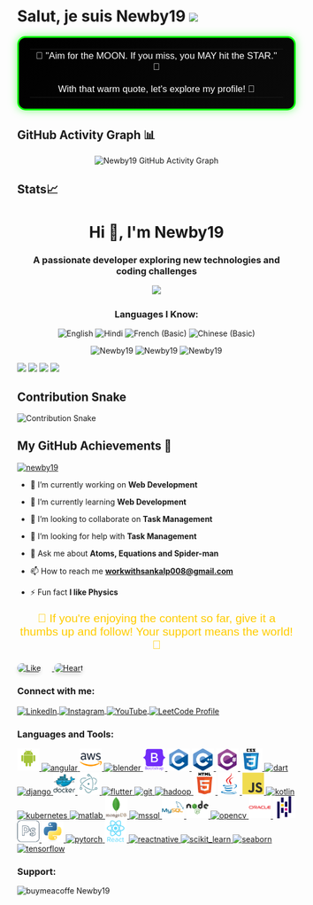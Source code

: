 <h1>Salut, je suis Newby19 <img src="https://github.com/TheDudeThatCode/TheDudeThatCode/blob/master/Assets/Hi.gif" width="29px"></h1>

<table style="border: 3px solid #00ff00; border-radius: 15px; padding: 20px; background: linear-gradient(135deg, #000000, #0a0a0a); color: #ffffff; box-shadow: 0px 0px 15px rgba(0, 255, 0, 0.5); text-align: center; font-family: 'Trebuchet MS', sans-serif; font-size: 1.2em; width: 100%;">
  <tr>
    <td valign="center">
      🌟 "Aim for the MOON. If you miss, you MAY hit the STAR." 🌠
      <br>
      <br>
      With that warm quote, let's explore my profile! 🚀
    </td>
  </tr>
</table>





  
## GitHub Activity Graph 📊
<p align="center">
  <img src="https://github-readme-activity-graph.vercel.app/graph?username=Newby19&theme=chartreuse-dark" alt="Newby19 GitHub Activity Graph">
</p>



 ## Stats📈
<h1 align="center">Hi 👋, I'm Newby19</h1>
<h3 align="center">A passionate developer exploring new technologies and coding challenges</h3>

<p align="center">
  <img src="https://media.giphy.com/media/3o7aD4vNCFRuNQ5zMA/giphy.gif" width="200"/>
</p>

<h3 align="center">Languages I Know:</h3>    
<p align="center">
  <img src="https://img.shields.io/badge/English-%F0%9F%87%AC%F0%9F%87%A7-blue?style=for-the-badge" alt="English" />
  <img src="https://img.shields.io/badge/Hindi-%F0%9F%87%AE%F0%9F%87%B3-orange?style=for-the-badge" alt="Hindi" />
  <img src="https://img.shields.io/badge/French-%F0%9F%87%AB%F0%9F%87%B7-lightblue?style=for-the-badge" alt="French (Basic)" />
  <img src="https://img.shields.io/badge/Chinese-%F0%9F%87%A8%F0%9F%87%B3-red?style=for-the-badge" alt="Chinese (Basic)" />
</p>

<p align="center">
<img width="40%" src="https://github-readme-stats.vercel.app/api/top-langs?username=Newby19&show_icons=true&theme=neon&title_color=00ff00&text_color=ffffff&bg_color=000000&locale=en&layout=compact&hide_border=true&v=3" alt="Newby19" /> 
<img width="48%" src="https://github-readme-stats.vercel.app/api?username=Newby19&show_icons=true&theme=neon&title_color=00ff00&text_color=ffffff&bg_color=000000&locale=en&hide_border=true" alt="Newby19" />
<img width="48%" src="https://github-readme-streak-stats.herokuapp.com/?user=Newby19&theme=neon&hide_border=true" alt="Newby19" />
</p>



[![](https://img.shields.io/badge/-@Newby19-%23181717?style=flat-square&logo=github)](https://github.com/Newby19)
[![](https://img.shields.io/badge/-@Newby19-%231DA1F2?style=flat-square&logo=twitter&logoColor=ffffff)](https://twitter.com/Newby19)
[![](https://img.shields.io/badge/-Newby19-blue?style=flat-square&logo=Linkedin&logoColor=white)](https://www.linkedin.com/in/sankalp-sharma-6342532b4?utm_source=share&utm_campaign=share_via&utm_content=profile&utm_medium=android_app)
[![](https://img.shields.io/badge/-Instagram-blue?style=flat-square&logo=instagram&logoColor=white)](https://www.instagram.com/cascabellah/profilecard/?igsh=MXI2OHZoNWt5OThoNg==)




## Contribution Snake

![Contribution Snake](https://github.com/Newby19/Newby19/blob/output/github-contribution-grid-snake.svg)




## My GitHub Achievements 🎉

<p align="left">
  <a href="https://github.com/ryo-ma/github-profile-trophy">
    <img src="https://github-profile-trophy.vercel.app/?username=newby19&theme=radical&row=1&column=4&margin-w=20&margin-h=20&no-frame=true&no-bg=true" alt="newby19" />
  </a>
</p>




- 🔭 I’m currently working on **Web Development**

- 🌱 I’m currently learning **Web Development**

- 👯 I’m looking to collaborate on **Task Management**

- 🤝 I’m looking for help with **Task Management**

- 💬 Ask me about **Atoms, Equations and Spider-man**

- 📫 How to reach me **workwithsankalp008@gmail.com**

- ⚡ Fun fact **I like Physics**


<p style="text-align: center; font-size: 1.5em; color: #ffcc00; font-family: 'Trebuchet MS', sans-serif;">
  🌟 If you're enjoying the content so far, give it a thumbs up and follow! Your support means the world! 🌟
</p>


<a href="https://github.com/your-profile">
  <img src="https://img.icons8.com/color/48/000000/facebook-like.png" alt="Like" width="60" style="margin-right: 20px; border-radius: 10px; box-shadow: 0px 4px 6px rgba(0, 0, 0, 0.1);">
</a>
<a href="https://github.com/your-profile">
  <img src="https://img.icons8.com/color/48/000000/like--v1.png" alt="Heart" width="60" style="border-radius: 10px; box-shadow: 0px 4px 6px rgba(0, 0, 0, 0.1);">
</a>




<h3 align="left">Connect with me:</h3>
<p align="left">
  <a href="https://www.linkedin.com/in/sankalp-sharma-6342532b4" target="_blank">
    <img align="center" src="https://raw.githubusercontent.com/rahuldkjain/github-profile-readme-generator/master/src/images/icons/Social/linked-in-alt.svg" alt="LinkedIn" height="30" width="40" />
  </a>
  <a href="https://www.instagram.com/cascabellah/" target="_blank">
    <img align="center" src="https://raw.githubusercontent.com/rahuldkjain/github-profile-readme-generator/master/src/images/icons/Social/instagram.svg" alt="Instagram" height="30" width="40" />
  </a>
  <a href="https://youtube.com/@cascabellah" target="_blank">
    <img align="center" src="https://raw.githubusercontent.com/rahuldkjain/github-profile-readme-generator/master/src/images/icons/Social/youtube.svg" alt="YouTube" height="30" width="40" />
  </a>
  <a href="https://leetcode.com/u/Qwgcbnjh5166527_516_/" target="_blank">
    <img align="center" src="https://raw.githubusercontent.com/rahuldkjain/github-profile-readme-generator/master/src/images/icons/Social/leet-code.svg" alt="LeetCode Profile" height="30" width="40" />
  </a>
</p>




<h3 align="left">Languages and Tools:</h3>
<p align="left"> <a href="https://developer.android.com" target="_blank" rel="noreferrer"> <img src="https://raw.githubusercontent.com/devicons/devicon/master/icons/android/android-original-wordmark.svg" alt="android" width="40" height="40"/> </a> <a href="https://angular.io" target="_blank" rel="noreferrer"> <img src="https://angular.io/assets/images/logos/angular/angular.svg" alt="angular" width="40" height="40"/> </a> <a href="https://aws.amazon.com" target="_blank" rel="noreferrer"> <img src="https://raw.githubusercontent.com/devicons/devicon/master/icons/amazonwebservices/amazonwebservices-original-wordmark.svg" alt="aws" width="40" height="40"/> </a> <a href="https://www.blender.org/" target="_blank" rel="noreferrer"> <img src="https://download.blender.org/branding/community/blender_community_badge_white.svg" alt="blender" width="40" height="40"/> </a> <a href="https://getbootstrap.com" target="_blank" rel="noreferrer"> <img src="https://raw.githubusercontent.com/devicons/devicon/master/icons/bootstrap/bootstrap-plain-wordmark.svg" alt="bootstrap" width="40" height="40"/> </a> <a href="https://www.cprogramming.com/" target="_blank" rel="noreferrer"> <img src="https://raw.githubusercontent.com/devicons/devicon/master/icons/c/c-original.svg" alt="c" width="40" height="40"/> </a> <a href="https://www.w3schools.com/cpp/" target="_blank" rel="noreferrer"> <img src="https://raw.githubusercontent.com/devicons/devicon/master/icons/cplusplus/cplusplus-original.svg" alt="cplusplus" width="40" height="40"/> </a> <a href="https://www.w3schools.com/cs/" target="_blank" rel="noreferrer"> <img src="https://raw.githubusercontent.com/devicons/devicon/master/icons/csharp/csharp-original.svg" alt="csharp" width="40" height="40"/> </a> <a href="https://www.w3schools.com/css/" target="_blank" rel="noreferrer"> <img src="https://raw.githubusercontent.com/devicons/devicon/master/icons/css3/css3-original-wordmark.svg" alt="css3" width="40" height="40"/> </a> <a href="https://dart.dev" target="_blank" rel="noreferrer"> <img src="https://www.vectorlogo.zone/logos/dartlang/dartlang-icon.svg" alt="dart" width="40" height="40"/> </a> <a href="https://www.djangoproject.com/" target="_blank" rel="noreferrer"> <img src="https://cdn.worldvectorlogo.com/logos/django.svg" alt="django" width="40" height="40"/> </a> <a href="https://www.docker.com/" target="_blank" rel="noreferrer"> <img src="https://raw.githubusercontent.com/devicons/devicon/master/icons/docker/docker-original-wordmark.svg" alt="docker" width="40" height="40"/> </a> <a href="https://www.electronjs.org" target="_blank" rel="noreferrer"> <img src="https://raw.githubusercontent.com/devicons/devicon/master/icons/electron/electron-original.svg" alt="electron" width="40" height="40"/> </a> <a href="https://flutter.dev" target="_blank" rel="noreferrer"> <img src="https://www.vectorlogo.zone/logos/flutterio/flutterio-icon.svg" alt="flutter" width="40" height="40"/> </a> <a href="https://git-scm.com/" target="_blank" rel="noreferrer"> <img src="https://www.vectorlogo.zone/logos/git-scm/git-scm-icon.svg" alt="git" width="40" height="40"/> </a> <a href="https://hadoop.apache.org/" target="_blank" rel="noreferrer"> <img src="https://www.vectorlogo.zone/logos/apache_hadoop/apache_hadoop-icon.svg" alt="hadoop" width="40" height="40"/> </a> <a href="https://www.w3.org/html/" target="_blank" rel="noreferrer"> <img src="https://raw.githubusercontent.com/devicons/devicon/master/icons/html5/html5-original-wordmark.svg" alt="html5" width="40" height="40"/> </a> <a href="https://www.java.com" target="_blank" rel="noreferrer"> <img src="https://raw.githubusercontent.com/devicons/devicon/master/icons/java/java-original.svg" alt="java" width="40" height="40"/> </a> <a href="https://developer.mozilla.org/en-US/docs/Web/JavaScript" target="_blank" rel="noreferrer"> <img src="https://raw.githubusercontent.com/devicons/devicon/master/icons/javascript/javascript-original.svg" alt="javascript" width="40" height="40"/> </a> <a href="https://kotlinlang.org" target="_blank" rel="noreferrer"> <img src="https://www.vectorlogo.zone/logos/kotlinlang/kotlinlang-icon.svg" alt="kotlin" width="40" height="40"/> </a> <a href="https://kubernetes.io" target="_blank" rel="noreferrer"> <img src="https://www.vectorlogo.zone/logos/kubernetes/kubernetes-icon.svg" alt="kubernetes" width="40" height="40"/> </a> <a href="https://www.mathworks.com/" target="_blank" rel="noreferrer"> <img src="https://upload.wikimedia.org/wikipedia/commons/2/21/Matlab_Logo.png" alt="matlab" width="40" height="40"/> </a> <a href="https://www.mongodb.com/" target="_blank" rel="noreferrer"> <img src="https://raw.githubusercontent.com/devicons/devicon/master/icons/mongodb/mongodb-original-wordmark.svg" alt="mongodb" width="40" height="40"/> </a> <a href="https://www.microsoft.com/en-us/sql-server" target="_blank" rel="noreferrer"> <img src="https://www.svgrepo.com/show/303229/microsoft-sql-server-logo.svg" alt="mssql" width="40" height="40"/> </a> <a href="https://www.mysql.com/" target="_blank" rel="noreferrer"> <img src="https://raw.githubusercontent.com/devicons/devicon/master/icons/mysql/mysql-original-wordmark.svg" alt="mysql" width="40" height="40"/> </a> <a href="https://nodejs.org" target="_blank" rel="noreferrer"> <img src="https://raw.githubusercontent.com/devicons/devicon/master/icons/nodejs/nodejs-original-wordmark.svg" alt="nodejs" width="40" height="40"/> </a> <a href="https://opencv.org/" target="_blank" rel="noreferrer"> <img src="https://www.vectorlogo.zone/logos/opencv/opencv-icon.svg" alt="opencv" width="40" height="40"/> </a> <a href="https://www.oracle.com/" target="_blank" rel="noreferrer"> <img src="https://raw.githubusercontent.com/devicons/devicon/master/icons/oracle/oracle-original.svg" alt="oracle" width="40" height="40"/> </a> <a href="https://pandas.pydata.org/" target="_blank" rel="noreferrer"> <img src="https://raw.githubusercontent.com/devicons/devicon/2ae2a900d2f041da66e950e4d48052658d850630/icons/pandas/pandas-original.svg" alt="pandas" width="40" height="40"/> </a> <a href="https://www.photoshop.com/en" target="_blank" rel="noreferrer"> <img src="https://raw.githubusercontent.com/devicons/devicon/master/icons/photoshop/photoshop-line.svg" alt="photoshop" width="40" height="40"/> </a> <a href="https://www.python.org" target="_blank" rel="noreferrer"> <img src="https://raw.githubusercontent.com/devicons/devicon/master/icons/python/python-original.svg" alt="python" width="40" height="40"/> </a> <a href="https://pytorch.org/" target="_blank" rel="noreferrer"> <img src="https://www.vectorlogo.zone/logos/pytorch/pytorch-icon.svg" alt="pytorch" width="40" height="40"/> </a> <a href="https://reactjs.org/" target="_blank" rel="noreferrer"> <img src="https://raw.githubusercontent.com/devicons/devicon/master/icons/react/react-original-wordmark.svg" alt="react" width="40" height="40"/> </a> <a href="https://reactnative.dev/" target="_blank" rel="noreferrer"> <img src="https://reactnative.dev/img/header_logo.svg" alt="reactnative" width="40" height="40"/> </a> <a href="https://scikit-learn.org/" target="_blank" rel="noreferrer"> <img src="https://upload.wikimedia.org/wikipedia/commons/0/05/Scikit_learn_logo_small.svg" alt="scikit_learn" width="40" height="40"/> </a> <a href="https://seaborn.pydata.org/" target="_blank" rel="noreferrer"> <img src="https://seaborn.pydata.org/_images/logo-mark-lightbg.svg" alt="seaborn" width="40" height="40"/> </a> <a href="https://www.tensorflow.org" target="_blank" rel="noreferrer"> <img src="https://www.vectorlogo.zone/logos/tensorflow/tensorflow-icon.svg" alt="tensorflow" width="40" height="40"/> </a> </p>







<h3 align="left">Support:</h3>
<p><a href="https://www.buymeacoffee.com/buymeacoffe Newby19"> <img align="left" src="https://cdn.buymeacoffee.com/buttons/v2/default-yellow.png" height="50" width="210" alt="buymeacoffe Newby19" /></a></p><br><br>



<!--START_SECTION:activity-->
<!--END_SECTION:activity-->
